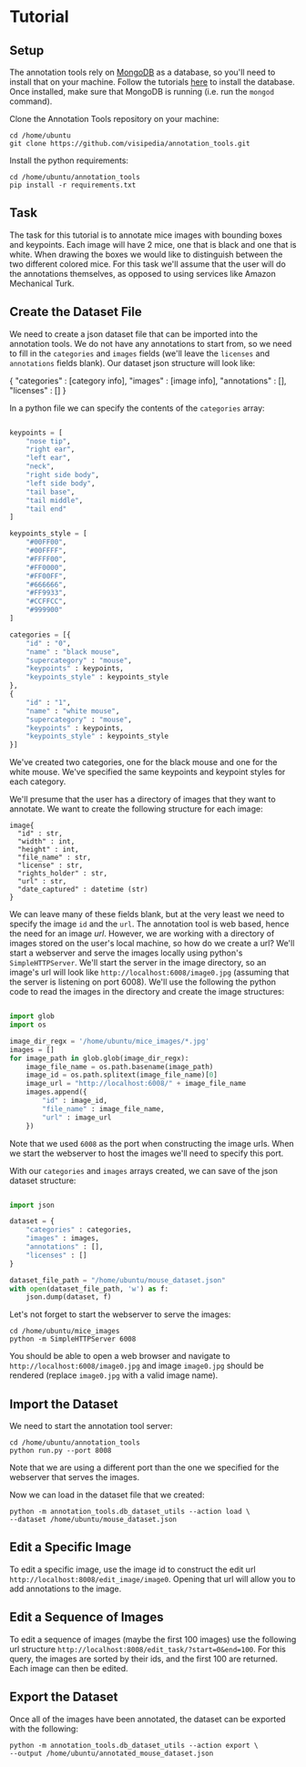 # Tutorial

## Setup
The annotation tools rely on [MongoDB](https://www.mongodb.com/) as a database, so you'll need to install that on your machine. Follow the tutorials [here](https://docs.mongodb.com/manual/installation/#tutorials) to install the database. Once installed, make sure that MongoDB is running (i.e. run the `mongod` command).

Clone the Annotation Tools repository on your machine:
```
cd /home/ubuntu
git clone https://github.com/visipedia/annotation_tools.git
```

Install the python requirements:
```
cd /home/ubuntu/annotation_tools
pip install -r requirements.txt
```

## Task
The task for this tutorial is to annotate mice images with bounding boxes and keypoints. Each image will have 2 mice, one that is black and one that is white. When drawing the boxes we would like to distinguish between the two different colored mice. For this task we'll assume that the user will do the annotations themselves, as opposed to using services like Amazon Mechanical Turk.

## Create the Dataset File

We need to create a json dataset file that can be imported into the annotation tools. We do not have any annotations to start from, so we need to fill in the `categories` and `images` fields (we'll leave the `licenses` and `annotations` fields blank). Our dataset json structure will look like:

{
    "categories" : [category info],
    "images" : [image info],
    "annotations" : [],
    "licenses" : []
}

In a python file we can specify the contents of the `categories` array:

```python

keypoints = [
    "nose tip",
    "right ear",
    "left ear",
    "neck",
    "right side body",
    "left side body",
    "tail base",
    "tail middle",
    "tail end"
]

keypoints_style = [
    "#00FF00",
    "#00FFFF",
    "#FFFF00",
    "#FF0000",
    "#FF00FF",
    "#666666",
    "#FF9933",
    "#CCFFCC",
    "#999900"
]

categories = [{
    "id" : "0",
    "name" : "black mouse",
    "supercategory" : "mouse",
    "keypoints" : keypoints,
    "keypoints_style" : keypoints_style
},
{
    "id" : "1",
    "name" : "white mouse",
    "supercategory" : "mouse",
    "keypoints" : keypoints,
    "keypoints_style" : keypoints_style
}]
```
We've created two categories, one for the black mouse and one for the white mouse. We've specified the same keypoints and keypoint styles for each category.

We'll presume that the user has a directory of images that they want to annotate. We want to create the following structure for each image:
```
image{
  "id" : str,
  "width" : int,
  "height" : int,
  "file_name" : str,
  "license" : str,
  "rights_holder" : str,
  "url" : str,
  "date_captured" : datetime (str)
}
```
We can leave many of these fields blank, but at the very least we need to specify the image `id` and the `url`. The annotation tool is web based, hence the need for an image *url*. However, we are working with a directory of images stored on the user's local machine, so how do we create a url? We'll start a webserver and serve the images locally using python's `SimpleHTTPServer`. We'll start the server in the image directory, so an image's url will look like `http://localhost:6008/image0.jpg` (assuming that the server is listening on port 6008). We'll use the following the python code to read the images in the directory and create the image structures:
```python

import glob
import os

image_dir_regx = '/home/ubuntu/mice_images/*.jpg'
images = []
for image_path in glob.glob(image_dir_regx):
    image_file_name = os.path.basename(image_path)
    image_id = os.path.splitext(image_file_name)[0]
    image_url = "http://localhost:6008/" + image_file_name
    images.append({
        "id" : image_id,
        "file_name" : image_file_name,
        "url" : image_url
    })

```
Note that we used `6008` as the port when constructing the image urls. When we start the webserver to host the images we'll need to specify this port.

With our `categories` and `images` arrays created, we can save of the json dataset structure:
```python

import json

dataset = {
    "categories" : categories,
    "images" : images,
    "annotations" : [],
    "licenses" : []
}

dataset_file_path = "/home/ubuntu/mouse_dataset.json"
with open(dataset_file_path, 'w') as f:
    json.dump(dataset, f)

```

Let's not forget to start the webserver to serve the images:
```
cd /home/ubuntu/mice_images
python -m SimpleHTTPServer 6008
```
You should be able to open a web browser and navigate to `http://localhost:6008/image0.jpg` and image `image0.jpg` should be rendered (replace `image0.jpg` with a valid image name).

## Import the Dataset
We need to start the annotation tool server:
```
cd /home/ubuntu/annotation_tools
python run.py --port 8008
```
Note that we are using a different port than the one we specified for the webserver that serves the images.

Now we can load in the dataset file that we created:
```
python -m annotation_tools.db_dataset_utils --action load \
--dataset /home/ubuntu/mouse_dataset.json
```

## Edit a Specific Image
To edit a specific image, use the image id to construct the edit url `http://localhost:8008/edit_image/image0`. Opening that url will allow you to add annotations to the image.

## Edit a Sequence of Images
To edit a sequence of images (maybe the first 100 images) use the following url structure `http://localhost:8008/edit_task/?start=0&end=100`. For this query, the images are sorted by their ids, and the first 100 are returned. Each image can then be edited.

## Export the Dataset
Once all of the images have been annotated, the dataset can be exported with the following:
```
python -m annotation_tools.db_dataset_utils --action export \
--output /home/ubuntu/annotated_mouse_dataset.json
```